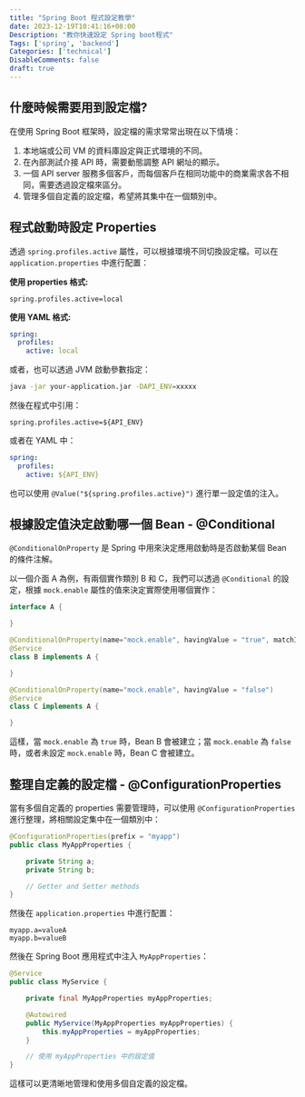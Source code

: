 ```yaml
---
title: "Spring Boot 程式設定教學"
date: 2023-12-19T10:41:16+08:00
Description: "教你快速設定 Spring boot程式"
Tags: ['spring', 'backend']
Categories: ['technical']
DisableComments: false
draft: true
---
```


## 什麼時候需要用到設定檔?
在使用 Spring Boot 框架時，設定檔的需求常常出現在以下情境：

1. 本地端或公司 VM 的資料庫設定與正式環境的不同。
2. 在內部測試介接 API 時，需要動態調整 API 網址的顯示。
3. 一個 API server 服務多個客戶，而每個客戶在相同功能中的商業需求各不相同，需要透過設定檔來區分。
4. 管理多個自定義的設定檔，希望將其集中在一個類別中。

## 程式啟動時設定 Properties

透過 `spring.profiles.active` 屬性，可以根據環境不同切換設定檔。可以在 `application.properties` 中進行配置：

**使用 properties 格式:**
```properties
spring.profiles.active=local
```

**使用 YAML 格式:**
```yaml
spring:
  profiles:
    active: local
```

或者，也可以透過 JVM 啟動參數指定：

```bash
java -jar your-application.jar -DAPI_ENV=xxxxx
```

然後在程式中引用：
```properties
spring.profiles.active=${API_ENV}
```

或者在 YAML 中：
```yaml
spring:
  profiles:
    active: ${API_ENV}
```

也可以使用 `@Value("${spring.profiles.active}")` 進行單一設定值的注入。

## 根據設定值決定啟動哪一個 Bean - @Conditional

`@ConditionalOnProperty` 是 Spring 中用來決定應用啟動時是否啟動某個 Bean 的條件注解。

以一個介面 A 為例，有兩個實作類別 B 和 C，我們可以透過 `@Conditional` 的設定，根據 `mock.enable` 屬性的值來決定實際使用哪個實作：

```java
interface A {

}

@ConditionalOnProperty(name="mock.enable", havingValue = "true", matchIfMissing = false)
@Service
class B implements A {

}

@ConditionalOnProperty(name="mock.enable", havingValue = "false")
@Service
class C implements A {

}
```

這樣，當 `mock.enable` 為 `true` 時，Bean B 會被建立；當 `mock.enable` 為 `false` 時，或者未設定 `mock.enable` 時，Bean C 會被建立。

## 整理自定義的設定檔 - @ConfigurationProperties

當有多個自定義的 properties 需要管理時，可以使用 `@ConfigurationProperties` 進行整理，將相關設定集中在一個類別中：

```java
@ConfigurationProperties(prefix = "myapp")
public class MyAppProperties {

    private String a;
    private String b;

    // Getter and Setter methods
}
```

然後在 `application.properties` 中進行配置：

```properties
myapp.a=valueA
myapp.b=valueB
```

然後在 Spring Boot 應用程式中注入 `MyAppProperties`：

```java
@Service
public class MyService {

    private final MyAppProperties myAppProperties;

    @Autowired
    public MyService(MyAppProperties myAppProperties) {
        this.myAppProperties = myAppProperties;
    }

    // 使用 myAppProperties 中的設定值
}
```

這樣可以更清晰地管理和使用多個自定義的設定檔。